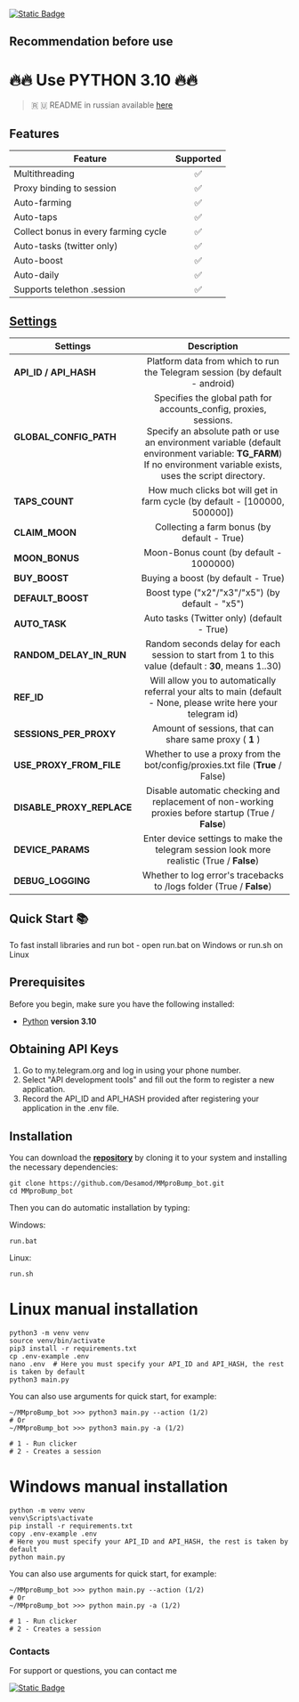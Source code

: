 [![Static Badge](https://img.shields.io/badge/Telegram-Bot%20Link-Link?style=for-the-badge&logo=Telegram&logoColor=white&logoSize=auto&color=blue)](https://t.me/MMproBump_bot?start=ref_7420057470)

## Recommendation before use

# 🔥🔥 Use PYTHON 3.10 🔥🔥

> 🇷 🇺 README in russian available [here](README-RU.md)

## Features  
| Feature                              | Supported |
|--------------------------------------|:---------:|
| Multithreading                       |     ✅     |
| Proxy binding to session             |     ✅     |
| Auto-farming                         |     ✅     |
| Auto-taps                            |     ✅     |
| Collect bonus in every farming cycle |     ✅     |
| Auto-tasks (twitter only)            |     ✅     |
| Auto-boost                           |     ✅     |
| Auto-daily                           |     ✅     |
| Supports telethon .session           |     ✅     |


## [Settings](https://github.com/Desamod/MMproBump_bot/blob/master/.env-example/)
| Settings                  |                                                                                                                  Description                                                                                                                  |
|---------------------------|:---------------------------------------------------------------------------------------------------------------------------------------------------------------------------------------------------------------------------------------------:|
| **API_ID / API_HASH**     |                                                                                  Platform data from which to run the Telegram session (by default - android)                                                                                  |
| **GLOBAL_CONFIG_PATH**    | Specifies the global path for accounts_config, proxies, sessions. <br/>Specify an absolute path or use an environment variable (default environment variable: **TG_FARM**) <br/>If no environment variable exists, uses the script directory. |
| **TAPS_COUNT**            |                                                                                  How much clicks bot will get in farm cycle (by default - [100000, 500000])                                                                                   |
| **CLAIM_MOON**            |                                                                                                 Collecting a farm bonus  (by default - True)                                                                                                  |
| **MOON_BONUS**            |                                                                                                    Moon-Bonus count (by default - 1000000)                                                                                                    |
| **BUY_BOOST**             |                                                                                                      Buying a boost (by default - True)                                                                                                       |
| **DEFAULT_BOOST**         |                                                                                                Boost type ("x2"/"x3"/"x5") (by default - "x5")                                                                                                |
| **AUTO_TASK**             |                                                                                                  Auto tasks (Twitter only) (default - True)                                                                                                   |
| **RANDOM_DELAY_IN_RUN**   |                                                                      Random seconds delay for each session to start from 1 to this value (default : **30**, means 1..30)                                                                      |
| **REF_ID**                |                                                                Will allow you to automatically referral your alts to main (default - None, please write here your telegram id)                                                                |
| **SESSIONS_PER_PROXY**    |                                                                                            Amount of sessions, that can share same proxy ( **1** )                                                                                            |
| **USE_PROXY_FROM_FILE**   |                                                                                Whether to use a proxy from the bot/config/proxies.txt file (**True** / False)                                                                                 |
| **DISABLE_PROXY_REPLACE** |                                                                      Disable automatic checking and replacement of non-working proxies before startup (True / **False**)                                                                      |
| **DEVICE_PARAMS**         |                                                                          Enter device settings to make the telegram session look more realistic  (True / **False**)                                                                           |
| **DEBUG_LOGGING**         |                                                                                     Whether to log error's tracebacks to /logs folder (True / **False**)                                                                                      |

## Quick Start 📚

To fast install libraries and run bot - open run.bat on Windows or run.sh on Linux

## Prerequisites
Before you begin, make sure you have the following installed:
- [Python](https://www.python.org/downloads/) **version 3.10**

## Obtaining API Keys
1. Go to my.telegram.org and log in using your phone number.
2. Select "API development tools" and fill out the form to register a new application.
3. Record the API_ID and API_HASH provided after registering your application in the .env file.

## Installation
You can download the [**repository**](https://github.com/Desamod/MMproBump_bot) by cloning it to your system and installing the necessary dependencies:
```shell
git clone https://github.com/Desamod/MMproBump_bot.git
cd MMproBump_bot
```

Then you can do automatic installation by typing:

Windows:
```shell
run.bat
```

Linux:
```shell
run.sh
```

# Linux manual installation
```shell
python3 -m venv venv
source venv/bin/activate
pip3 install -r requirements.txt
cp .env-example .env
nano .env  # Here you must specify your API_ID and API_HASH, the rest is taken by default
python3 main.py
```

You can also use arguments for quick start, for example:
```shell
~/MMproBump_bot >>> python3 main.py --action (1/2)
# Or
~/MMproBump_bot >>> python3 main.py -a (1/2)

# 1 - Run clicker
# 2 - Creates a session
```

# Windows manual installation
```shell
python -m venv venv
venv\Scripts\activate
pip install -r requirements.txt
copy .env-example .env
# Here you must specify your API_ID and API_HASH, the rest is taken by default
python main.py
```

You can also use arguments for quick start, for example:
```shell
~/MMproBump_bot >>> python main.py --action (1/2)
# Or
~/MMproBump_bot >>> python main.py -a (1/2)

# 1 - Run clicker
# 2 - Creates a session
```

### Contacts

For support or questions, you can contact me

[![Static Badge](https://img.shields.io/badge/Telegram-Channel-Link?style=for-the-badge&logo=Telegram&logoColor=white&logoSize=auto&color=blue)](https://t.me/desforge_crypto)